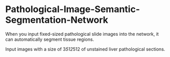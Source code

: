 # Pathological-Image-Semantic-Segmentation-Network

When you input fixed-sized pathological slide images into the network, it can automatically segment tissue regions.

Input images with a size of 3*512*512 of unstained liver pathological sections.
